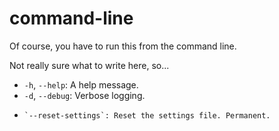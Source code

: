 # command-line

Of course, you have to run this from the command line.

Not really sure what to write here, so...

- `-h`, `--help`: A help message.
- `-d`, `--debug`: Verbose logging.
-     `--reset-settings`: Reset the settings file. Permanent.
